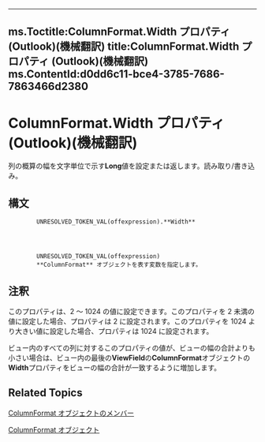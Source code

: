 

---
ms.Toctitle:ColumnFormat.Width プロパティ (Outlook)(機械翻訳)
title:ColumnFormat.Width プロパティ (Outlook)(機械翻訳)
ms.ContentId:d0dd6c11-bce4-3785-7686-7863466d2380
---
# ColumnFormat.Width プロパティ (Outlook)(機械翻訳)




列の概算の幅を文字単位で示す**Long**値を設定または返します。読み取り/書き込み。

## 構文

            UNRESOLVED_TOKEN_VAL(offexpression).**Width**




            UNRESOLVED_TOKEN_VAL(offexpression)
            **ColumnFormat** オブジェクトを表す変数を指定します。



## 注釈
このプロパティは、2 ～ 1024 の値に設定できます。このプロパティを 2 未満の値に設定した場合、プロパティは 2 に設定されます。このプロパティを 1024 より大きい値に設定した場合、プロパティは 1024 に設定されます。



ビュー内のすべての列に対するこのプロパティの値が、ビューの幅の合計よりも小さい場合は、ビュー内の最後の**ViewField**の**ColumnFormat**オブジェクトの**Width**プロパティをビューの幅の合計が一致するように増加します。



## Related Topics

[ColumnFormat オブジェクトのメンバー](7159f452-7a05-f3a3-53f8-0b3f5463d313.md)

[ColumnFormat オブジェクト](acbbdd97-e695-d1e7-c7ba-24f75efbf22c.md)




